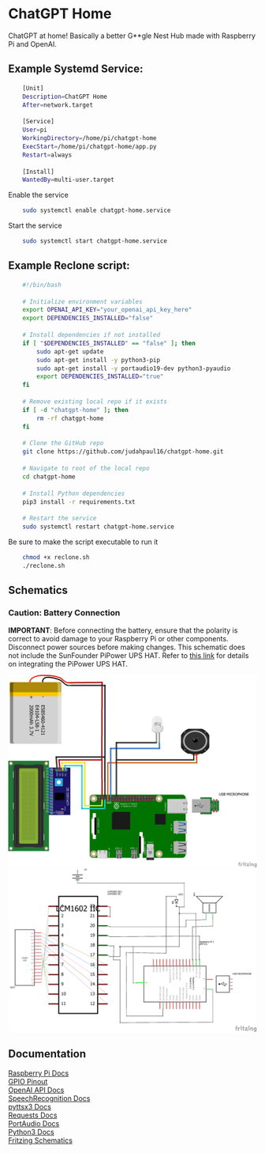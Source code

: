 # ChatGPT Home
ChatGPT at home! Basically a better G**gle Nest Hub made with Raspberry Pi and OpenAI.

## Example Systemd Service:
```bash
    [Unit]
    Description=ChatGPT Home
    After=network.target

    [Service]
    User=pi
    WorkingDirectory=/home/pi/chatgpt-home
    ExecStart=/home/pi/chatgpt-home/app.py
    Restart=always

    [Install]
    WantedBy=multi-user.target
```
Enable the service
```bash
    sudo systemctl enable chatgpt-home.service
```
Start the service
```bash
    sudo systemctl start chatgpt-home.service
```

## Example Reclone script:
``` bash
    #!/bin/bash

    # Initialize environment variables
    export OPENAI_API_KEY="your_openai_api_key_here"
    export DEPENDENCIES_INSTALLED="false"

    # Install dependencies if not installed
    if [ "$DEPENDENCIES_INSTALLED" == "false" ]; then
        sudo apt-get update
        sudo apt-get install -y python3-pip
        sudo apt-get install -y portaudio19-dev python3-pyaudio
        export DEPENDENCIES_INSTALLED="true"
    fi

    # Remove existing local repo if it exists
    if [ -d "chatgpt-home" ]; then
        rm -rf chatgpt-home
    fi

    # Clone the GitHub repo
    git clone https://github.com/judahpaul16/chatgpt-home.git

    # Navigate to root of the local repo
    cd chatgpt-home

    # Install Python dependencies
    pip3 install -r requirements.txt

    # Restart the service
    sudo systemctl restart chatgpt-home.service
```
Be sure to make the script executable to run it
```bash
    chmod +x reclone.sh
    ./reclone.sh
```

## Schematics
### Caution: Battery Connection

**IMPORTANT**: Before connecting the battery, ensure that the polarity is correct to avoid damage to your Raspberry Pi or other components. Disconnect power sources before making changes. This schematic does not include the SunFounder PiPower UPS HAT. Refer to [this link](https://a.co/d/0Jq1sHp) for details on integrating the PiPower UPS HAT.

![Schematics](schematic_bb.png)
![Schematics](schematic_schem.png)

## Documentation
[Raspberry Pi Docs](https://www.raspberrypi.com/documentation)
<br>
[GPIO Pinout](https://www.raspberrypi.com/documentation/computers/images/GPIO-Pinout-Diagram-2.png)
<br>
[OpenAI API Docs](https://beta.openai.com/docs/introduction)
<br>
[SpeechRecognition Docs](https://pypi.org/project/SpeechRecognition/)
<br>
[pyttsx3 Docs](https://pypi.org/project/pyttsx3/)
<br>
[Requests Docs](https://pypi.org/project/requests/)
<br>
[PortAudio Docs](http://www.portaudio.com/docs/v19-doxydocs/index.html)
<br>
[Python3 Docs](https://docs.python.org/3/)
<br>
[Fritzing Schematics](https://fritzing.org/)
